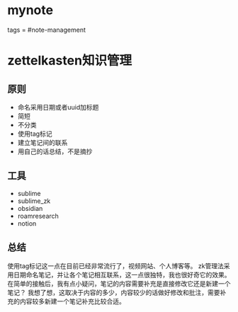 # mynote
tags = #note-management 

# zettelkasten知识管理
## 原则
- 命名采用日期或者uuid加标题
- 简短
- 不分类
- 使用tag标记
- 建立笔记间的联系
- 用自己的话总结，不是摘抄

## 工具
- sublime
- sublime_zk
- obsidian
- roamresearch
- notion

## 总结
使用tag标记这一点在目前已经非常流行了，视频网站、个人博客等。
zk管理法采用日期命名笔记，并让各个笔记相互联系，这一点很独特，我也很好奇它的效果。
在简单的接触后，我有点小疑问，笔记的内容需要补充是直接修改它还是新建一个笔记？
我想了想，这取决于内容的多少，内容较少的话做好修改和批注，需要补充的内容较多新建一个笔记补充比较合适。